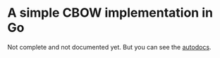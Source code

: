 # A simple CBOW implementation in Go

Not complete and not documented yet. But you can see the [autodocs](https://pkg.go.dev/github.com/davidmz/go-cbow).
